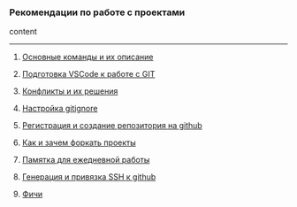 ### Рекомендации по работе с проектами

content

<hr>

1. [Основные команды и их описание](page_1.md)

2. [Подготовка VSCode к работе с GIT](page_2.md)

3. [Конфликты и их решения](page_3.md)

4. [Настройка gitignore](page_4.md)

5. [Регистрация и создание репозитория на github](page_5.md)

6. [Как и зачем форкать проекты](page_7.md)

7. [Памятка для ежедневной работы](page_8.md)

8. [Генерация и привязка SSH к github](page_9.md)

9. [Фичи](page_10.md)